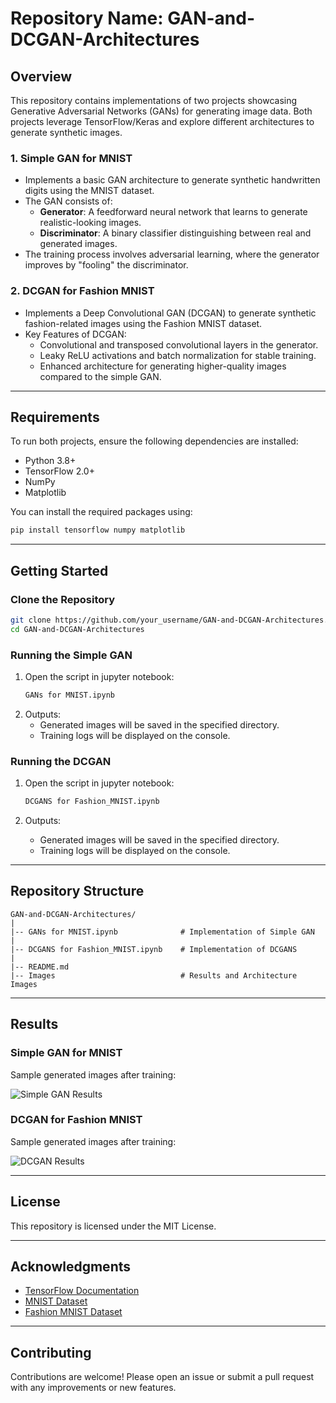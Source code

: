 # Repository Name: **GAN-and-DCGAN-Architectures**

## Overview

This repository contains implementations of two projects showcasing Generative Adversarial Networks (GANs) for generating image data. Both projects leverage TensorFlow/Keras and explore different architectures to generate synthetic images.

### 1. **Simple GAN for MNIST**
   - Implements a basic GAN architecture to generate synthetic handwritten digits using the MNIST dataset.
   - The GAN consists of:
     - **Generator**: A feedforward neural network that learns to generate realistic-looking images.
     - **Discriminator**: A binary classifier distinguishing between real and generated images.
   - The training process involves adversarial learning, where the generator improves by "fooling" the discriminator.

### 2. **DCGAN for Fashion MNIST**
   - Implements a Deep Convolutional GAN (DCGAN) to generate synthetic fashion-related images using the Fashion MNIST dataset.
   - Key Features of DCGAN:
     - Convolutional and transposed convolutional layers in the generator.
     - Leaky ReLU activations and batch normalization for stable training.
     - Enhanced architecture for generating higher-quality images compared to the simple GAN.

---

## Requirements

To run both projects, ensure the following dependencies are installed:

- Python 3.8+
- TensorFlow 2.0+
- NumPy
- Matplotlib

You can install the required packages using:

```bash
pip install tensorflow numpy matplotlib
```

---

## Getting Started

### Clone the Repository

```bash
git clone https://github.com/your_username/GAN-and-DCGAN-Architectures.git
cd GAN-and-DCGAN-Architectures
```

### Running the Simple GAN
1. Open the script in jupyter notebook:
   ```bash
   GANs for MNIST.ipynb
   ```
2. Outputs:
   - Generated images will be saved in the specified directory.
   - Training logs will be displayed on the console.

### Running the DCGAN
1. Open the script in jupyter notebook:

   ```bash
   DCGANS for Fashion_MNIST.ipynb
   ```
3. Outputs:
   - Generated images will be saved in the specified directory.
   - Training logs will be displayed on the console.

---

## Repository Structure

```
GAN-and-DCGAN-Architectures/
|
|-- GANs for MNIST.ipynb              # Implementation of Simple GAN
|
|-- DCGANS for Fashion_MNIST.ipynb    # Implementation of DCGANS
|
|-- README.md
|-- Images                            # Results and Architecture Images
```

---

## Results

### Simple GAN for MNIST
Sample generated images after training:

![Simple GAN Results](outputs/simple_gan/sample_image.png)

### DCGAN for Fashion MNIST
Sample generated images after training:

![DCGAN Results](outputs/dcgan/sample_image.png)

---

## License

This repository is licensed under the MIT License.

---

## Acknowledgments

- [TensorFlow Documentation](https://www.tensorflow.org/)
- [MNIST Dataset](http://yann.lecun.com/exdb/mnist/)
- [Fashion MNIST Dataset](https://github.com/zalandoresearch/fashion-mnist)

---

## Contributing

Contributions are welcome! Please open an issue or submit a pull request with any improvements or new features.
